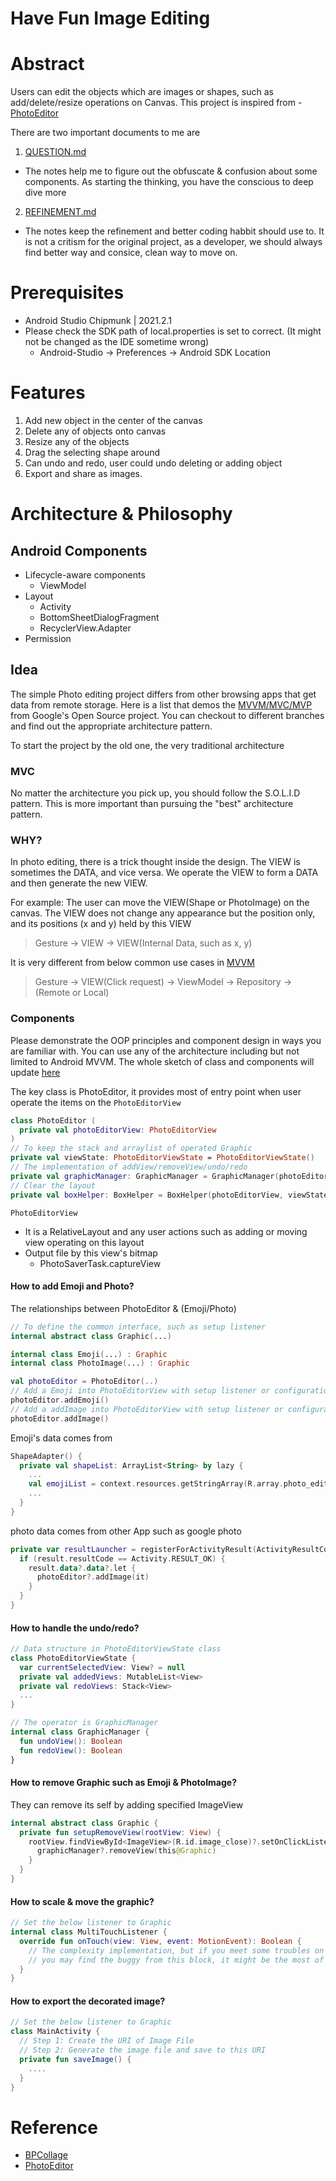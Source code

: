 # Have Fun Image Editing

# Abstract
Users can edit the objects which are images or shapes, such as add/delete/resize operations on Canvas. This project is inspired from - [PhotoEditor](https://github.com/burhanrashid52/PhotoEditor)

There are two important documents to me are
1. [QUESTION.md](QUESTION.md)
- The notes help me to figure out the obfuscate & confusion about some components. As starting the thinking, you have the conscious to deep dive more
2. [REFINEMENT.md](REFINEMENT.md)
- The notes keep the refinement and better coding habbit should use to. It is not a critism for the original project, as a developer, we should always find better way and consice, clean way to move on.

# Prerequisites
- Android Studio Chipmunk | 2021.2.1
- Please check the SDK path of local.properties is set to correct. (It might not be changed as the IDE sometime wrong)
  - Android-Studio -> Preferences -> Android SDK Location


# Features
1. Add new object in the center of the canvas
2. Delete any of objects onto canvas
3. Resize any of the objects
4. Drag the selecting shape around
5. Can undo and redo, user could undo deleting or adding object
6. Export and share as images.

# Architecture & Philosophy
## Android Components
- Lifecycle-aware components
  - ViewModel
- Layout
  - Activity
  - BottomSheetDialogFragment
  - RecyclerView.Adapter
- Permission
## Idea
The simple Photo editing project differs from other browsing apps that get data from remote storage. Here is a list that demos the [MVVM/MVC/MVP](https://github.com/android/architecture-samples) from Google's Open Source project. You can checkout to different branches and find out the appropriate architecture pattern.

To start the project by the old one, the very traditional architecture

### MVC
No matter the architecture you pick up, you should follow the S.O.L.I.D pattern. This is more important than pursuing the "best" architecture pattern.

### WHY?
In photo editing, there is a trick thought inside the design. The VIEW is sometimes the DATA, and vice versa. We operate the VIEW to form a DATA and then generate the new VIEW.

For example:
The user can move the VIEW(Shape or PhotoImage) on the canvas. The VIEW does not change any appearance but the position only, and its positions (x and y) held by this VIEW

> Gesture -> VIEW -> VIEW(Internal Data, such as x, y)

It is very different from below common use cases in [MVVM](https://github.com/android/architecture-samples/tree/todo-mvvm-databinding)

> Gesture -> VIEW(Click request) -> ViewModel -> Repository -> (Remote or Local)



### Components
Please demonstrate the OOP principles and component design in ways you are familiar with. You can use any of the architecture including but not limited to Android MVVM.
The whole sketch of class and components will update [here](https://app.diagrams.net/#G1z8-ujAls_4BCl_PveP2SQTaGk8Po57jR)

The key class is PhotoEditor, it provides most of entry point when user operate the items on the `PhotoEditorView`
```kotlin
class PhotoEditor (
  private val photoEditorView: PhotoEditorView
)
// To keep the stack and arraylist of operated Graphic
private val viewState: PhotoEditorViewState = PhotoEditorViewState()
// The implementation of addView/removeView/undo/redo
private val graphicManager: GraphicManager = GraphicManager(photoEditorView, viewState)
// Clear the layout
private val boxHelper: BoxHelper = BoxHelper(photoEditorView, viewState)
```

`PhotoEditorView`
- It is a RelativeLayout and any user actions such as adding or moving view operating on this layout
- Output file by this view's bitmap
  - PhotoSaverTask.captureView

#### How to add Emoji and Photo?
The relationships between PhotoEditor & (Emoji/Photo)
```kotlin
// To define the common interface, such as setup listener
internal abstract class Graphic(...)

internal class Emoji(...) : Graphic
internal class PhotoImage(...) : Graphic

val photoEditor = PhotoEditor(..)
// Add a Emoji into PhotoEditorView with setup listener or configuration
photoEditor.addEmoji()
// Add a addImage into PhotoEditorView with setup listener or configuration
photoEditor.addImage()
```

Emoji's data comes from
```kotlin
ShapeAdapter() {
  private val shapeList: ArrayList<String> by lazy {
    ...
    val emojiList = context.resources.getStringArray(R.array.photo_editor_emoji)
    ...
  }
}
```

photo data comes from other App such as google photo
```kotlin
private var resultLauncher = registerForActivityResult(ActivityResultContracts.StartActivityForResult()) { result ->
  if (result.resultCode == Activity.RESULT_OK) {
    result.data?.data?.let {
      photoEditor?.addImage(it)
    }
  }
}
```

#### How to handle the undo/redo?
```kotlin
// Data structure in PhotoEditorViewState class
class PhotoEditorViewState {
  var currentSelectedView: View? = null
  private val addedViews: MutableList<View>
  private val redoViews: Stack<View>
  ...
}

// The operator is GraphicManager
internal class GraphicManager {
  fun undoView(): Boolean
  fun redoView(): Boolean
}

```

#### How to remove Graphic such as Emoji & PhotoImage?
They can remove its self by adding specified ImageView
```kotlin
internal abstract class Graphic {
  private fun setupRemoveView(rootView: View) {
    rootView.findViewById<ImageView>(R.id.image_close)?.setOnClickListener {
      graphicManager?.removeView(this@Graphic)
    }
  }
}
```

#### How to scale & move the graphic?
```kotlin
// Set the below listener to Graphic
internal class MultiTouchListener {
  override fun onTouch(view: View, event: MotionEvent): Boolean {
    // The complexity implementation, but if you meet some troubles on interaction, 
    // you may find the buggy from this block, it might be the most of root cause
  }
}
```

#### How to export the decorated image?
```kotlin
// Set the below listener to Graphic
class MainActivity {
  // Step 1: Create the URI of Image File
  // Step 2: Generate the image file and save to this URI
  private fun saveImage() {
    ....
  }
}
```

# Reference
- [BPCollage](https://github.com/chemickypes/BPCollage)
- [PhotoEditor](https://github.com/burhanrashid52/PhotoEditor)
